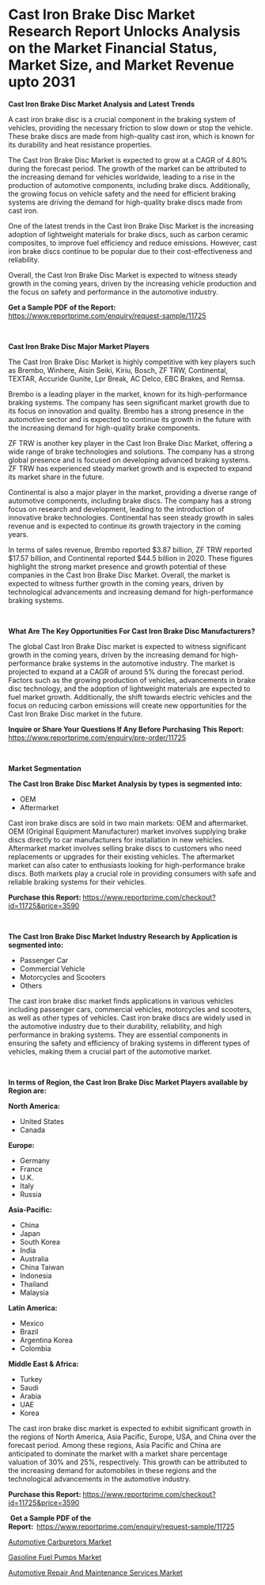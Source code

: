 <p><h1>Cast Iron Brake Disc Market Research Report Unlocks Analysis on the Market Financial Status, Market Size, and Market Revenue upto 2031</h1></p><p><strong>Cast Iron Brake Disc Market Analysis and Latest Trends</strong></p>
<p><p>A cast iron brake disc is a crucial component in the braking system of vehicles, providing the necessary friction to slow down or stop the vehicle. These brake discs are made from high-quality cast iron, which is known for its durability and heat resistance properties.</p><p>The Cast Iron Brake Disc Market is expected to grow at a CAGR of 4.80% during the forecast period. The growth of the market can be attributed to the increasing demand for vehicles worldwide, leading to a rise in the production of automotive components, including brake discs. Additionally, the growing focus on vehicle safety and the need for efficient braking systems are driving the demand for high-quality brake discs made from cast iron.</p><p>One of the latest trends in the Cast Iron Brake Disc Market is the increasing adoption of lightweight materials for brake discs, such as carbon ceramic composites, to improve fuel efficiency and reduce emissions. However, cast iron brake discs continue to be popular due to their cost-effectiveness and reliability.</p><p>Overall, the Cast Iron Brake Disc Market is expected to witness steady growth in the coming years, driven by the increasing vehicle production and the focus on safety and performance in the automotive industry.</p></p>
<p><strong>Get a Sample PDF of the Report:&nbsp;</strong> <a href="https://www.reportprime.com/enquiry/request-sample/11725">https://www.reportprime.com/enquiry/request-sample/11725</a></p>
<p>&nbsp;</p>
<p><strong>Cast Iron Brake Disc Major Market Players</strong></p>
<p><p>The Cast Iron Brake Disc Market is highly competitive with key players such as Brembo, Winhere, Aisin Seiki, Kiriu, Bosch, ZF TRW, Continental, TEXTAR, Accuride Gunite, Lpr Break, AC Delco, EBC Brakes, and Remsa. </p><p>Brembo is a leading player in the market, known for its high-performance braking systems. The company has seen significant market growth due to its focus on innovation and quality. Brembo has a strong presence in the automotive sector and is expected to continue its growth in the future with the increasing demand for high-quality brake components.</p><p>ZF TRW is another key player in the Cast Iron Brake Disc Market, offering a wide range of brake technologies and solutions. The company has a strong global presence and is focused on developing advanced braking systems. ZF TRW has experienced steady market growth and is expected to expand its market share in the future.</p><p>Continental is also a major player in the market, providing a diverse range of automotive components, including brake discs. The company has a strong focus on research and development, leading to the introduction of innovative brake technologies. Continental has seen steady growth in sales revenue and is expected to continue its growth trajectory in the coming years.</p><p>In terms of sales revenue, Brembo reported $3.87 billion, ZF TRW reported $17.57 billion, and Continental reported $44.5 billion in 2020. These figures highlight the strong market presence and growth potential of these companies in the Cast Iron Brake Disc Market. Overall, the market is expected to witness further growth in the coming years, driven by technological advancements and increasing demand for high-performance braking systems.</p></p>
<p>&nbsp;</p>
<p><strong>What Are The Key Opportunities For Cast Iron Brake Disc Manufacturers?</strong></p>
<p><p>The global Cast Iron Brake Disc market is expected to witness significant growth in the coming years, driven by the increasing demand for high-performance brake systems in the automotive industry. The market is projected to expand at a CAGR of around 5% during the forecast period. Factors such as the growing production of vehicles, advancements in brake disc technology, and the adoption of lightweight materials are expected to fuel market growth. Additionally, the shift towards electric vehicles and the focus on reducing carbon emissions will create new opportunities for the Cast Iron Brake Disc market in the future.</p></p>
<p><strong>Inquire or Share Your Questions If Any Before Purchasing This Report:</strong> <a href="https://www.reportprime.com/enquiry/pre-order/11725">https://www.reportprime.com/enquiry/pre-order/11725</a></p>
<p>&nbsp;</p>
<p><strong>Market Segmentation</strong></p>
<p><strong>The Cast Iron Brake Disc Market Analysis by types is segmented into:</strong></p>
<p><ul><li>OEM</li><li>Aftermarket</li></ul></p>
<p><p>Cast iron brake discs are sold in two main markets: OEM and aftermarket. OEM (Original Equipment Manufacturer) market involves supplying brake discs directly to car manufacturers for installation in new vehicles. Aftermarket market involves selling brake discs to customers who need replacements or upgrades for their existing vehicles. The aftermarket market can also cater to enthusiasts looking for high-performance brake discs. Both markets play a crucial role in providing consumers with safe and reliable braking systems for their vehicles.</p></p>
<p><strong>Purchase this Report:&nbsp;</strong><a href="https://www.reportprime.com/checkout?id=11725&price=3590">https://www.reportprime.com/checkout?id=11725&price=3590</a></p>
<p>&nbsp;</p>
<p><strong>The Cast Iron Brake Disc Market Industry Research by Application is segmented into:</strong></p>
<p><ul><li>Passenger Car</li><li>Commercial Vehicle</li><li>Motorcycles and Scooters</li><li>Others</li></ul></p>
<p><p>The cast iron brake disc market finds applications in various vehicles including passenger cars, commercial vehicles, motorcycles and scooters, as well as other types of vehicles. Cast iron brake discs are widely used in the automotive industry due to their durability, reliability, and high performance in braking systems. They are essential components in ensuring the safety and efficiency of braking systems in different types of vehicles, making them a crucial part of the automotive market.</p></p>
<p>&nbsp;</p>
<p><strong>In terms of Region, the Cast Iron Brake Disc Market Players available by Region are:</strong></p>
<p>
    <p> <strong> North America: </strong>
        <ul>
            <li>United States</li>
            <li>Canada</li>
        </ul>
        </p> 
    <p> <strong> Europe: </strong>
        <ul>
            <li>Germany</li>
            <li>France</li>
            <li>U.K.</li>
            <li>Italy</li>
            <li>Russia</li>
        </ul>
        </p> 
    <p> <strong> Asia-Pacific: </strong>
        <ul>
            <li>China</li>
            <li>Japan</li>
            <li>South Korea</li>
            <li>India</li>
            <li>Australia</li>
            <li>China Taiwan</li>
            <li>Indonesia</li>
            <li>Thailand</li>
            <li>Malaysia</li>
        </ul>
        </p> 
    <p> <strong> Latin America: </strong>
        <ul>
            <li>Mexico</li>
            <li>Brazil</li>
            <li>Argentina Korea</li>
            <li>Colombia</li>
        </ul>
        </p> 
    <p> <strong> Middle East & Africa: </strong>
        <ul>
            <li>Turkey</li>
            <li>Saudi</li>
            <li>Arabia</li>
            <li>UAE</li>
            <li>Korea</li>
        </ul>
    </p>
    </p>
<p><p>The cast iron brake disc market is expected to exhibit significant growth in the regions of North America, Asia Pacific, Europe, USA, and China over the forecast period. Among these regions, Asia Pacific and China are anticipated to dominate the market with a market share percentage valuation of 30% and 25%, respectively. This growth can be attributed to the increasing demand for automobiles in these regions and the technological advancements in the automotive industry.</p></p>
<p><strong>Purchase this Report: </strong><a href="https://www.reportprime.com/checkout?id=11725&price=3590">https://www.reportprime.com/checkout?id=11725&price=3590</a></p>
<p>&nbsp;<strong>Get a Sample PDF of the Report:&nbsp;&nbsp;</strong><a href="https://www.reportprime.com/enquiry/request-sample/11725">https://www.reportprime.com/enquiry/request-sample/11725</a></p>
<p><strong></strong></p>
<p><p><a href="https://github.com/kosella/Market-Research-Report-List-2/blob/main/automotive-carburetors-market.md">Automotive Carburetors Market</a></p><p><a href="https://github.com/singletonthaxterkelliehr2df/Market-Research-Report-List-1/blob/main/gasoline-fuel-pumps-market.md">Gasoline Fuel Pumps Market</a></p><p><a href="https://github.com/kufem1/Market-Research-Report-List-1/blob/main/automotive-repair-and-maintenance-services-market.md">Automotive Repair And Maintenance Services Market</a></p></p>